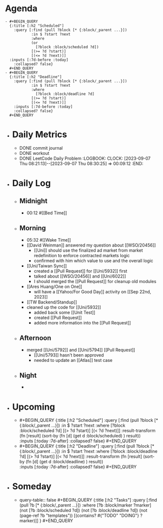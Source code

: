 # Agenda
	- #+BEGIN_QUERY
	  {:title [:h2 "Scheduled"]
	    :query [:find (pull ?block [* {:block/_parent ...}])
	            :in $ ?start ?next
	            :where
	            (or
	              [?block :block/scheduled ?d])
	            [(>= ?d ?start)]
	            [(<= ?d ?next)]]
	  :inputs [:7d-before :today]
	    :collapsed? false}
	  #+END_QUERY
	- #+BEGIN_QUERY
	  {:title [:h2 "Deadline"]
	    :query [:find (pull ?block [* {:block/_parent ...}])
	            :in $ ?start ?next
	            :where
	              [?block :block/deadline ?d]
	            [(>= ?d ?start)]
	            [(<= ?d ?next)]]
	    :inputs [:7d-before :today]
	    :collapsed? false}
	  #+END_QUERY
- # Daily Metrics
	- DONE commit journal
	- DONE workout
	- DONE LeetCode Daily Problem
	  :LOGBOOK:
	  CLOCK: [2023-09-07 Thu 08:21:13]--[2023-09-07 Thu 08:30:25] =>  00:09:12
	  :END:
- # Daily Log
	- ## Midnight
		- 00:12 #[[Bed Time]]
	- ## Morning
		- 05:32 #[[Wake Time]]
		- [[David Weinman]] answered my question about [[WSO/20456]]
			- [[Uni]] should use the finalized ad market from market redefinition to enforce contracted markets logic
			- confirmed with him which value to use and the overall logic
		- [[Uni/Taiwan Sync]]
			- created a [[Pull Request]] for [[Uni/5932]] first
			- talked about [[WSO/20456]] and [[Uni/6022]]
			- I should merged the [[Pull Request]] for cleanup old modules
		- [[Ares Huang/One on One]]
			- will have a [[Yahoo/For Good Day]] activity on [[Sep 22nd, 2023]]
		- [[TW Backend/Standup]]
		- cleaned up the code for [[Uni/5932]]
			- added back some [[Unit Test]]
			- created [[Pull Request]]
			- added more information into the [[Pull Request]]
	- ## Afternoon
		- merged [[Uni/5792]] and [[Uni/5794]] [[Pull Request]]
			- [[Uni/5793]] hasn't been approved
			- needed to update an [[Atlas]] test case
	- ## Night
		-
- # Upcoming
	- #+BEGIN_QUERY
	  {:title [:h2 "Scheduled"]
	    :query [:find (pull ?block [* {:block/_parent ...}])
	            :in $ ?start ?next
	            :where
	              [?block :block/scheduled ?d]
	            [(> ?d ?start)]
	            [(< ?d ?next)]]
	  :result-transform (fn [result]
	                          (sort-by (fn [d]
	                                     (get d :block/scheduled) ) result))    
	  :inputs [:today :7d-after]
	    :collapsed? false}
	  #+END_QUERY
	- #+BEGIN_QUERY
	  {:title [:h2 "Deadline"]
	    :query [:find (pull ?block [* {:block/_parent ...}])
	            :in $ ?start ?next
	            :where
	              [?block :block/deadline ?d]
	            [(> ?d ?start)]
	            [(< ?d ?next)]]
	  :result-transform (fn [result]
	                          (sort-by (fn [d]
	                                     (get d :block/deadline) ) result))    
	  :inputs [:today :7d-after]
	    :collapsed? false}
	  #+END_QUERY
- # Someday
	- query-table:: false
	  #+BEGIN_QUERY
	  {:title [:h2 "Tasks"]
	   :query [:find (pull ?b [* {:block/_parent ...}])
	          :where
	          [?b :block/marker ?marker]
	          (not [?b :block/scheduled ?d])
	          (not [?b :block/deadline ?d])
	  (not (page-ref ?b "templates"))
	          [(contains? #{"TODO" "DOING"} ?marker)]]
	  }
	  #+END_QUERY